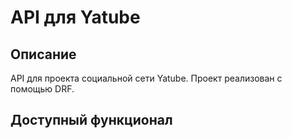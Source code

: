 # API для Yatube

## Описание
API для проекта социальной сети Yatube. Проект реализован с помощью DRF.

## Доступный функционал


